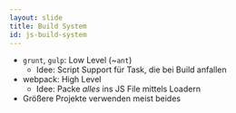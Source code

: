 ```yaml
---
layout: slide
title: Build System
id: js-build-system
---
```

* `grunt`, `gulp`: Low Level (~`ant`)
  + Idee: Script Support für Task, die bei Build anfallen
* webpack: High Level
  + Idee: Packe _alles_ ins JS File mittels Loadern
* Größere Projekte verwenden meist beides
